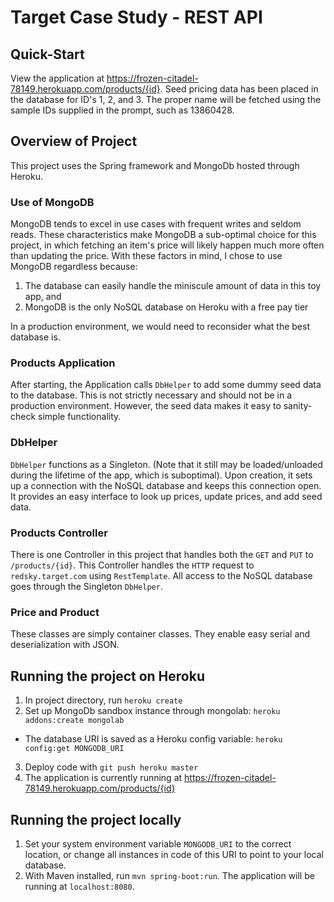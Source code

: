 # Target Case Study - REST API

## Quick-Start
View the application at https://frozen-citadel-78149.herokuapp.com/products/{id}. Seed pricing data has been placed in the database for ID's 1, 2, and 3. The proper name will be fetched using the sample IDs supplied in the prompt, such as 13860428.

## Overview of Project
This project uses the Spring framework and MongoDb hosted through Heroku.

### Use of MongoDB
MongoDB tends to excel in use cases with frequent writes and seldom reads. These characteristics make MongoDB a sub-optimal choice for this project, in which fetching an item's price will likely happen much more often than updating the price. With these factors in mind, I chose to use MongoDB regardless because:
1) The database can easily handle the miniscule amount of data in this toy app, and
2) MongoDB is the only NoSQL database on Heroku with a free pay tier

In a production environment, we would need to reconsider what the best database is.

### Products Application
After starting, the Application calls `DbHelper` to add some dummy seed data to the database. This is not strictly necessary and should not be in a production environment. However, the seed data makes it easy to sanity-check simple functionality.

### DbHelper
`DbHelper` functions as a Singleton. (Note that it still may be loaded/unloaded during the lifetime of the app, which is suboptimal). Upon creation, it sets up a connection with the NoSQL database and keeps this connection open. It provides an easy interface to look up prices, update prices, and add seed data.

### Products Controller
There is one Controller in this project that handles both the `GET` and `PUT` to `/products/{id}`. This Controller handles the `HTTP` request to `redsky.target.com` using `RestTemplate`. All access to the NoSQL database goes through the Singleton `DbHelper`.

### Price and Product
These classes are simply container classes. They enable easy serial and deserialization with JSON.

## Running the project on Heroku
1. In project directory, run `heroku create`
2. Set up MongoDb sandbox instance through mongolab: `heroku addons:create mongolab`
* The database URI is saved as a Heroku config variable: `heroku config:get MONGODB_URI`
3. Deploy code with `git push heroku master`
4. The application is currently running at https://frozen-citadel-78149.herokuapp.com/products/{id}

## Running the project locally
1. Set your system environment variable `MONGODB_URI` to the correct location, or change all instances in code of this URI to point to your local database.
2. With Maven installed, run `mvn spring-boot:run`. The application will be running at `localhost:8080`.
